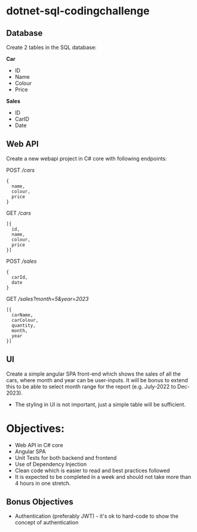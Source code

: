 # dotnet-sql-codingchallenge

## Database
Create 2 tables in the SQL database:

**Car**
- ID
- Name
- Colour
- Price


**Sales**
- ID
- CarID
- Date

## Web API
Create a new webapi project in C# core with following endpoints:

POST _/cars_
```
{
  name,
  colour,
  price
}
```

GET _/cars_
```
[{
  id,
  name,
  colour,
  price
}]
```

POST _/sales_
```
{
  carId,
  date
}
```

GET _/sales?month=5&year=2023_
```
[{  
  carName,
  carColour,
  quantity,
  month,
  year
}]
```

## UI
Create a simple angular SPA front-end which shows the sales of all the cars, where month and year can be user-inputs. It will be bonus to extend this to be able to select month range for the report (e.g. July-2022 to Dec-2023).
- The styling in UI is not important, just a simple table will be sufficient.

# Objectives:
- Web API in C# core
- Angular SPA
- Unit Tests for both backend and frontend
- Use of Dependency Injection
- Clean code which is easier to read and best practices followed
- It is expected to be completed in a week and should not take more than 4 hours in one stretch.

## Bonus Objectives
- Authentication (preferably JWT) - it's ok to hard-code to show the concept of authentication
